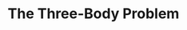 ---
title: "The Three-Body Problem"
slug: "the-three-body-problem"
subtitle: ""
publisher: "Tor"
published: "2014"
asin: "0765377063"
authors: 
  - cixin-liu
started: "2015-12-15"
start_year: "2015"
finished: "2015-12-28"
---